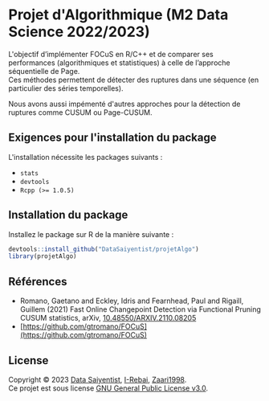 # Projet d'Algorithmique (M2 Data Science 2022/2023)

L'objectif d’implémenter FOCuS en R/C++ et de comparer ses performances (algorithmiques et statistiques) à celle de l’approche séquentielle de Page.
</br>
Ces méthodes permettent de détecter des ruptures dans une séquence (en particulier des séries temporelles).

Nous avons aussi impémenté d'autres approches pour la détection de ruptures comme CUSUM ou Page-CUSUM.

## Exigences pour l'installation du package

L'installation nécessite les packages suivants :

- `stats`
- `devtools`
- `Rcpp (>= 1.0.5)`

## Installation du package

Installez le package sur R de la manière suivante :

```r
devtools::install_github("DataSaiyentist/projetAlgo")
library(projetAlgo)
```

## Références

- Romano, Gaetano and Eckley, Idris and Fearnhead, Paul and Rigaill, Guillem (2021) Fast Online Changepoint Detection via Functional Pruning CUSUM statistics, arXiv, [10.48550/ARXIV.2110.08205](https://arxiv.org/abs/2110.08205)
- [https://github.com/gtromano/FOCuS](https://github.com/gtromano/FOCuS)

## License

Copyright © 2023 [Data Saiyentist](https://github.com/DataSaiyentist), [I-Rebai](https://github.com/I-Rebai), [Zaari1998](https://github.com/Zaari1998). <br />
Ce projet est sous license [GNU General Public License v3.0](https://github.com/DataSaiyentist/projetAlgo/blob/main/LICENSE).
